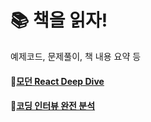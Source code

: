 # 📚 책을 읽자!

예제코드, 문제풀이, 책 내용 요약 등

#### 🔗[모던 React Deep Dive](https://github.com/metamoong/books/tree/main/react-deep-dive)

#### 🔗[코딩 인터뷰 완전 분석](https://github.com/metamoong/books/tree/main/coding-interview)
